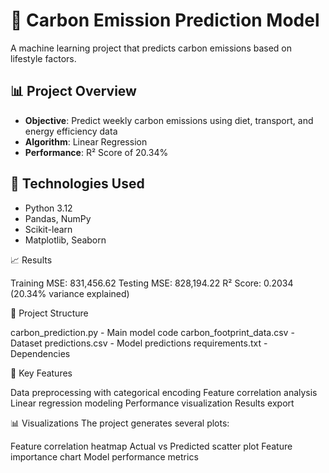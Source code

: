 # 🌱 Carbon Emission Prediction Model

A machine learning project that predicts carbon emissions based on lifestyle factors.

## 📊 Project Overview
- **Objective**: Predict weekly carbon emissions using diet, transport, and energy efficiency data
- **Algorithm**: Linear Regression
- **Performance**: R² Score of 20.34%

## 🔧 Technologies Used
- Python 3.12
- Pandas, NumPy
- Scikit-learn
- Matplotlib, Seaborn

📈 Results

Training MSE: 831,456.62
Testing MSE: 828,194.22
R² Score: 0.2034 (20.34% variance explained)

📁 Project Structure

carbon_prediction.py - Main model code
carbon_footprint_data.csv - Dataset
predictions.csv - Model predictions
requirements.txt - Dependencies

🎯 Key Features

Data preprocessing with categorical encoding
Feature correlation analysis
Linear regression modeling
Performance visualization
Results export

📊 Visualizations
The project generates several plots:

Feature correlation heatmap
Actual vs Predicted scatter plot
Feature importance chart
Model performance metrics



